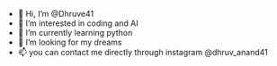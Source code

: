 - 👋 Hi, I’m @Dhruve41
- 👀 I’m interested in coding and AI 
- 🌱 I’m currently learning python 
- 💞️ I’m looking for my dreams
- 📫 you can contact me directly through instagram @dhruv_anand41
